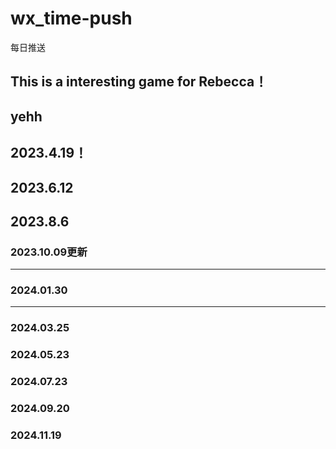 # wx_time-push
每日推送

## This is a interesting game for Rebecca！
yehh
-----
2023.4.19！
----------
2023.6.12 
---------
2023.8.6
---------
### 2023.10.09更新
------------
### 2024.01.30
------------
### 2024.03.25

### 2024.05.23

### 2024.07.23

### 2024.09.20

### 2024.11.19
